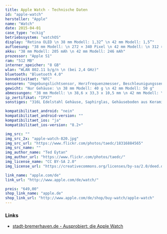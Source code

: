 ```yaml
---
title: Apple Watch - Technische Daten
id: "apple-watch"
hersteller: "Apple"
name: "Watch"
date: 2015-04-01
case_type: "eckig"
betriebssystem: "watchOS"
display: "Retina OLED \n 38 mm Modell: 1,32” \n 42 mm Modell: 1,5”"
aufloesung: "38 mm Modell: \n 272 × 340 Pixel \n 42 mm Modell: \n 312 × 390 Pixel"
akku: "38 mm Modell: 205 mAh \n 42 mm Modell: 246 mAh"
prozessor: "Apple S1"
ram: "512 MB"
interner_speicher: "8 GB"
wlan: "WLAN 802.11 b/g/n \n (bei 2,4 GHz)"
bluetooth: "Bluetooth 4.0"
konnektivitaet: "NFC"
sensoren: "Umgebungslichtsensor, Herzfrequenzmesser, Beschleunigungssensor und Gyrosensor"
gewicht: "Nur Gehäuse: \n 38 mm Modell: 40 g \n 42 mm Modell: 50 g"
abmessungen: "38 mm Modell: \n 38,6 x 33,3 x 10,5 mm \n 42 mm Modell: \n 42,0 x 35,9 x 10,5 mm"
ip_zertifikat: "IPX7"
sonstiges: "316L Edelstahl Gehäuse, Saphirglas, Gehäuseboden aus Keramik, Retina Display mit Force Touch, verschiedene Armbänder, Digital Crown, Lautsprecher und Mikrofon, Gehäuse auch in Space Black"

kompatibilitaet_android: "nein"
kompatibilitaet_android-version: ""
kompatibilitaet_ios: "ja"
kompatibilitaet_ios-version: "8.2+"

img_src: ""
img_src_2x: "apple-watch-820.jpg"
img_src_url: "https://www.flickr.com/photos/taedc/18316884565"
img_src_name: ""
img_author_name: "Ted Eytan"
img_author_url: "https://www.flickr.com/photos/taedc/"
img_license_name: "CC BY-SA 2.0"
img_license_url: "https://creativecommons.org/licenses/by-sa/2.0/deed.de"

link_name: "apple.com/de"
link_url: "http://www.apple.com/de/watch/"

preis: "649,00"
shop_link_name: "apple.de"
shop_link_url: "http://www.apple.com/de/shop/buy-watch/apple-watch"
---
```


### Links
* [stadt-bremerhaven.de - Ausprobiert: die Apple Watch](http://stadt-bremerhaven.de/ausprobiert-die-apple-watch/)
